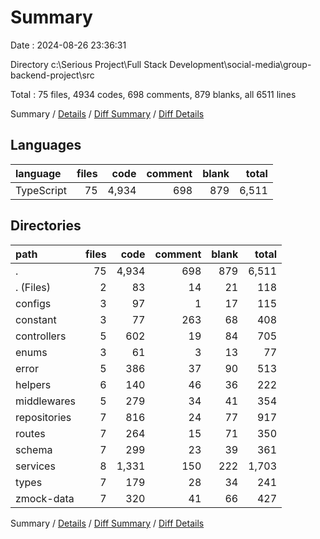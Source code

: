 # Summary

Date : 2024-08-26 23:36:31

Directory c:\\Serious Project\\Full Stack Development\\social-media\\group-backend-project\\src

Total : 75 files,  4934 codes, 698 comments, 879 blanks, all 6511 lines

Summary / [Details](details.md) / [Diff Summary](diff.md) / [Diff Details](diff-details.md)

## Languages
| language | files | code | comment | blank | total |
| :--- | ---: | ---: | ---: | ---: | ---: |
| TypeScript | 75 | 4,934 | 698 | 879 | 6,511 |

## Directories
| path | files | code | comment | blank | total |
| :--- | ---: | ---: | ---: | ---: | ---: |
| . | 75 | 4,934 | 698 | 879 | 6,511 |
| . (Files) | 2 | 83 | 14 | 21 | 118 |
| configs | 3 | 97 | 1 | 17 | 115 |
| constant | 3 | 77 | 263 | 68 | 408 |
| controllers | 5 | 602 | 19 | 84 | 705 |
| enums | 3 | 61 | 3 | 13 | 77 |
| error | 5 | 386 | 37 | 90 | 513 |
| helpers | 6 | 140 | 46 | 36 | 222 |
| middlewares | 5 | 279 | 34 | 41 | 354 |
| repositories | 7 | 816 | 24 | 77 | 917 |
| routes | 7 | 264 | 15 | 71 | 350 |
| schema | 7 | 299 | 23 | 39 | 361 |
| services | 8 | 1,331 | 150 | 222 | 1,703 |
| types | 7 | 179 | 28 | 34 | 241 |
| zmock-data | 7 | 320 | 41 | 66 | 427 |

Summary / [Details](details.md) / [Diff Summary](diff.md) / [Diff Details](diff-details.md)